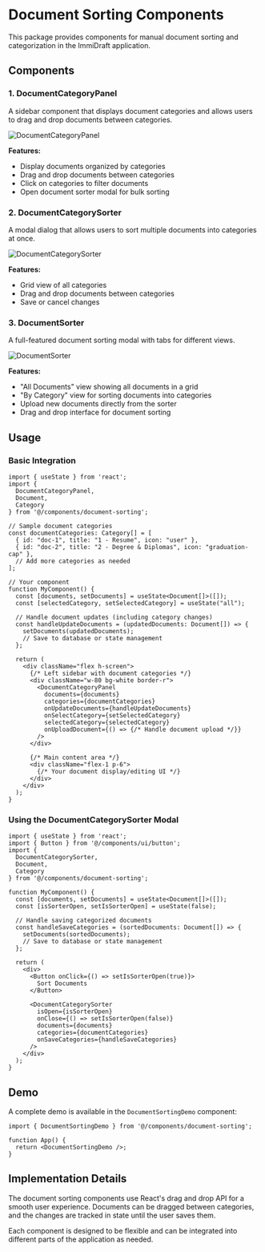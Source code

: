 # Document Sorting Components

This package provides components for manual document sorting and categorization in the ImmiDraft application.

## Components

### 1. DocumentCategoryPanel

A sidebar component that displays document categories and allows users to drag and drop documents between categories.

![DocumentCategoryPanel](https://via.placeholder.com/400x300?text=DocumentCategoryPanel)

**Features:**
- Display documents organized by categories
- Drag and drop documents between categories
- Click on categories to filter documents
- Open document sorter modal for bulk sorting

### 2. DocumentCategorySorter

A modal dialog that allows users to sort multiple documents into categories at once.

![DocumentCategorySorter](https://via.placeholder.com/400x300?text=DocumentCategorySorter)

**Features:**
- Grid view of all categories
- Drag and drop documents between categories
- Save or cancel changes

### 3. DocumentSorter

A full-featured document sorting modal with tabs for different views.

![DocumentSorter](https://via.placeholder.com/400x300?text=DocumentSorter)

**Features:**
- "All Documents" view showing all documents in a grid
- "By Category" view for sorting documents into categories
- Upload new documents directly from the sorter
- Drag and drop interface for document sorting

## Usage

### Basic Integration

```tsx
import { useState } from 'react';
import { 
  DocumentCategoryPanel, 
  Document, 
  Category 
} from '@/components/document-sorting';

// Sample document categories
const documentCategories: Category[] = [
  { id: "doc-1", title: "1 - Resume", icon: "user" },
  { id: "doc-2", title: "2 - Degree & Diplomas", icon: "graduation-cap" },
  // Add more categories as needed
];

// Your component
function MyComponent() {
  const [documents, setDocuments] = useState<Document[]>([]);
  const [selectedCategory, setSelectedCategory] = useState("all");
  
  // Handle document updates (including category changes)
  const handleUpdateDocuments = (updatedDocuments: Document[]) => {
    setDocuments(updatedDocuments);
    // Save to database or state management
  };
  
  return (
    <div className="flex h-screen">
      {/* Left sidebar with document categories */}
      <div className="w-80 bg-white border-r">
        <DocumentCategoryPanel
          documents={documents}
          categories={documentCategories}
          onUpdateDocuments={handleUpdateDocuments}
          onSelectCategory={setSelectedCategory}
          selectedCategory={selectedCategory}
          onUploadDocument={() => {/* Handle document upload */}}
        />
      </div>
      
      {/* Main content area */}
      <div className="flex-1 p-6">
        {/* Your document display/editing UI */}
      </div>
    </div>
  );
}
```

### Using the DocumentCategorySorter Modal

```tsx
import { useState } from 'react';
import { Button } from '@/components/ui/button';
import { 
  DocumentCategorySorter, 
  Document, 
  Category 
} from '@/components/document-sorting';

function MyComponent() {
  const [documents, setDocuments] = useState<Document[]>([]);
  const [isSorterOpen, setIsSorterOpen] = useState(false);
  
  // Handle saving categorized documents
  const handleSaveCategories = (sortedDocuments: Document[]) => {
    setDocuments(sortedDocuments);
    // Save to database or state management
  };
  
  return (
    <div>
      <Button onClick={() => setIsSorterOpen(true)}>
        Sort Documents
      </Button>
      
      <DocumentCategorySorter
        isOpen={isSorterOpen}
        onClose={() => setIsSorterOpen(false)}
        documents={documents}
        categories={documentCategories}
        onSaveCategories={handleSaveCategories}
      />
    </div>
  );
}
```

## Demo

A complete demo is available in the `DocumentSortingDemo` component:

```tsx
import { DocumentSortingDemo } from '@/components/document-sorting';

function App() {
  return <DocumentSortingDemo />;
}
```

## Implementation Details

The document sorting components use React's drag and drop API for a smooth user experience. Documents can be dragged between categories, and the changes are tracked in state until the user saves them.

Each component is designed to be flexible and can be integrated into different parts of the application as needed.
